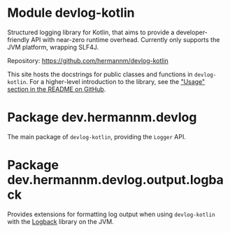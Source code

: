 # Module devlog-kotlin

Structured logging library for Kotlin, that aims to provide a developer-friendly API with near-zero
runtime overhead. Currently only supports the JVM platform, wrapping SLF4J.

Repository: <https://github.com/hermannm/devlog-kotlin>

This site hosts the docstrings for public classes and functions in `devlog-kotlin`. For a
higher-level introduction to the library, see
the ["Usage" section in the README on GitHub](https://github.com/hermannm/devlog-kotlin#usage).

# Package dev.hermannm.devlog

The main package of `devlog-kotlin`, providing the `Logger` API.

# Package dev.hermannm.devlog.output.logback

Provides extensions for formatting log output when using `devlog-kotlin` with the
[Logback](https://logback.qos.ch/) library on the JVM.
